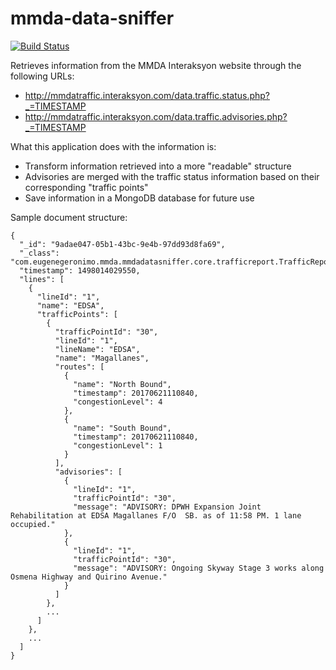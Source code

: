 # mmda-data-sniffer
[![Build Status](https://travis-ci.org/esgeronimo/mmda-data-sniffer.svg?branch=master)](https://travis-ci.org/esgeronimo/mmda-data-sniffer)

Retrieves information from the MMDA Interaksyon website through the following URLs:
* http://mmdatraffic.interaksyon.com/data.traffic.status.php?_=TIMESTAMP
* http://mmdatraffic.interaksyon.com/data.traffic.advisories.php?_=TIMESTAMP

What this application does with the information is:
* Transform information retrieved into a more "readable" structure
* Advisories are merged with the traffic status information based on their corresponding "traffic points"
* Save information in a MongoDB database for future use

Sample document structure:
```
{
  "_id": "9adae047-05b1-43bc-9e4b-97dd93d8fa69",
  "_class": "com.eugenegeronimo.mmda.mmdadatasniffer.core.trafficreport.TrafficReport",
  "timestamp": 1498014029550,
  "lines": [
    {
      "lineId": "1",
      "name": "EDSA",
      "trafficPoints": [
        {
          "trafficPointId": "30",
          "lineId": "1",
          "lineName": "EDSA",
          "name": "Magallanes",
          "routes": [
            {
              "name": "North Bound",
              "timestamp": 20170621110840,
              "congestionLevel": 4
            },
            {
              "name": "South Bound",
              "timestamp": 20170621110840,
              "congestionLevel": 1
            }
          ],
          "advisories": [
            {
              "lineId": "1",
              "trafficPointId": "30",
              "message": "ADVISORY: DPWH Expansion Joint Rehabilitation at EDSA Magallanes F/O  SB. as of 11:58 PM. 1 lane occupied."
            },
            {
              "lineId": "1",
              "trafficPointId": "30",
              "message": "ADVISORY: Ongoing Skyway Stage 3 works along Osmena Highway and Quirino Avenue."
            }
          ]
        },
        ...
      ]
    },
    ...
  ]
}
```
